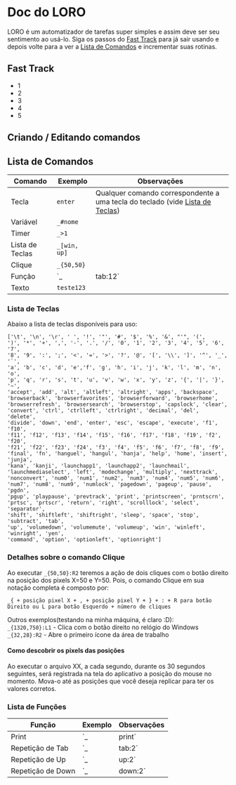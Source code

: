 # Doc do LORO
LORO é um automatizador de tarefas super simples e assim deve ser seu sentimento ao usá-lo.
Siga os passos do [Fast Track](fast_track) para já sair usando e depois volte para a ver a [Lista de Comandos](lista_de_comandos) e incrementar suas rotinas. 

## Fast Track

- 1
- 2
- 3
- 4
- 5

## Criando / Editando comandos


## Lista de Comandos


| Comando | Exemplo | Observações |
| ------ | ------ | ------ |
| Tecla | `enter` | Qualquer comando correspondente a uma tecla do teclado (vide [Lista de Teclas](lista_de_teclas))|
| Variável | `_#nome` | |
| Timer | `_>1` | |
| Lista de Teclas | `_[win, up]` | |
| Clique | `_{50,50}` | |
| Função | `_|tab:12` | Funções pré programadas no LORO para facilitar ações (vide [Lista de Funções](lista_de_funcoes))|
| Texto | `teste123` | |

### Lista de Teclas
Abaixo a lista de teclas disponíveis para uso:
```
['\t', '\n', '\r', ' ', '!', '"', '#', '$', '%', '&', "'", '(',
')', '*', '+', ',', '-', '.', '/', '0', '1', '2', '3', '4', '5', '6', '7',
'8', '9', ':', ';', '<', '=', '>', '?', '@', '[', '\\', ']', '^', '_', '`',
'a', 'b', 'c', 'd', 'e','f', 'g', 'h', 'i', 'j', 'k', 'l', 'm', 'n', 'o',
'p', 'q', 'r', 's', 't', 'u', 'v', 'w', 'x', 'y', 'z', '{', '|', '}', '~',
'accept', 'add', 'alt', 'altleft', 'altright', 'apps', 'backspace',
'browserback', 'browserfavorites', 'browserforward', 'browserhome',
'browserrefresh', 'browsersearch', 'browserstop', 'capslock', 'clear',
'convert', 'ctrl', 'ctrlleft', 'ctrlright', 'decimal', 'del', 'delete',
'divide', 'down', 'end', 'enter', 'esc', 'escape', 'execute', 'f1', 'f10',
'f11', 'f12', 'f13', 'f14', 'f15', 'f16', 'f17', 'f18', 'f19', 'f2', 'f20',
'f21', 'f22', 'f23', 'f24', 'f3', 'f4', 'f5', 'f6', 'f7', 'f8', 'f9',
'final', 'fn', 'hanguel', 'hangul', 'hanja', 'help', 'home', 'insert', 'junja',
'kana', 'kanji', 'launchapp1', 'launchapp2', 'launchmail',
'launchmediaselect', 'left', 'modechange', 'multiply', 'nexttrack',
'nonconvert', 'num0', 'num1', 'num2', 'num3', 'num4', 'num5', 'num6',
'num7', 'num8', 'num9', 'numlock', 'pagedown', 'pageup', 'pause', 'pgdn',
'pgup', 'playpause', 'prevtrack', 'print', 'printscreen', 'prntscrn',
'prtsc', 'prtscr', 'return', 'right', 'scrolllock', 'select', 'separator',
'shift', 'shiftleft', 'shiftright', 'sleep', 'space', 'stop', 'subtract', 'tab',
'up', 'volumedown', 'volumemute', 'volumeup', 'win', 'winleft', 'winright', 'yen',
'command', 'option', 'optionleft', 'optionright']
```

### Detalhes sobre o comando Clique

Ao executar `_{50,50}:R2` teremos a ação de dois cliques com o botão direito na posição dos pixels X=50 e Y=50.
Pois, o comando Clique em sua notação completa é composto por:
```
_{ + posição pixel X + , + posição pixel Y + } + : + R para botão Direito ou L para botão Esquerdo + número de cliques
```
Outros exemplos(testando na minha máquina, é claro :D): <br>
`_{1320,750}:L1` - Clica com o botão direito no relógio do Windows <br>
`_{32,28}:R2` - Abre o primeiro ícone da área de trabalho <br>

#### Como descobrir os pixels das posições

Ao executar o arquivo XX, a cada segundo, durante os 30 segundos seguintes, será registrada na tela do aplicativo a posição do mouse no momento. 
Mova-o até as posições que você deseja replicar para ter os valores corretos.

### Lista de Funções

| Função | Exemplo | Observações |
| ------ | ------ | ------ |
| Print | `_|print` | |
| Repetição de Tab | `_|tab:2` | |
| Repetição de Up | `_|up:2` | |
| Repetição de Down | `_|down:2` | |
